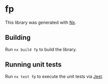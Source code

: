 # fp

This library was generated with [Nx](https://nx.dev).

## Building

Run `nx build fp` to build the library.

## Running unit tests

Run `nx test fp` to execute the unit tests via [Jest](https://jestjs.io).
